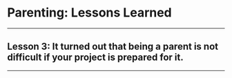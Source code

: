 # Parenting: Lessons Learned

---

## Lesson 3: It turned out that being a parent is not difficult if your project is prepared for it.

---